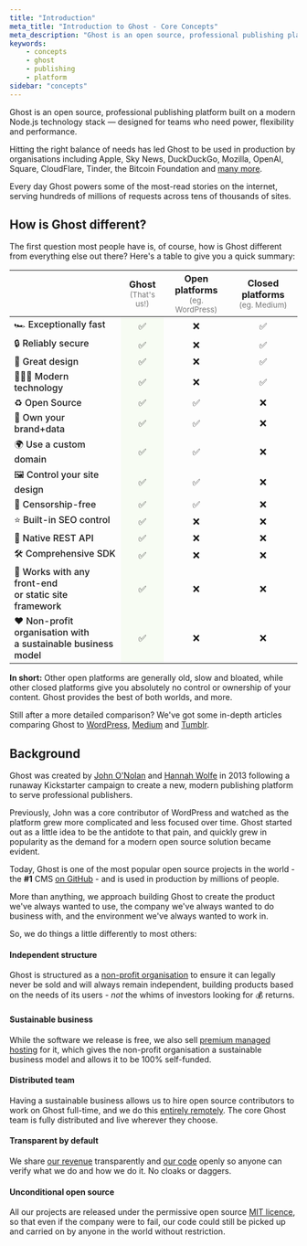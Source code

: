 ```yaml
---
title: "Introduction"
meta_title: "Introduction to Ghost - Core Concepts"
meta_description: "Ghost is an open source, professional publishing platform built on a modern Node.js technology stack — designed for teams who need power, flexibility and performance."
keywords:
    - concepts
    - ghost
    - publishing
    - platform 
sidebar: "concepts"
---
```


Ghost is an open source, professional publishing platform built on a modern Node.js technology stack — designed for teams who need power, flexibility and performance.

Hitting the right balance of needs has led Ghost to be used in production by organisations including Apple, Sky News, DuckDuckGo, Mozilla, OpenAI, Square, CloudFlare, Tinder, the Bitcoin Foundation and [many more](https://ghost.org/customers/).

Every day Ghost powers some of the most-read stories on the internet, serving hundreds of millions of requests across tens of thousands of sites. 

## How is Ghost different?

The first question most people have is, of course, how is Ghost different from everything else out there? Here's a table to give you a quick summary:

<style>
.features-comparison th:not(:first-child),
.features-comparison td:not(:first-child) {
    text-align: center;
}
.features-comparison td:nth-child(1) {
    font-weight: 500;
}
.features-comparison td:nth-child(2) {
    background: #f7fcf3;
}
</style>

<table class="features-comparison">
    <thead>
        <tr>
            <th></th>
            <th>Ghost<br><small style="text-transform:initial;color:#777;font-weight:400;">(That's us!)</small></th>
            <th>Open platforms<br><small style="text-transform:initial;color:#777;font-weight:400;">(eg. WordPress)</small></th>
            <th>Closed platforms<br><small style="text-transform:initial;color:#777;font-weight:400;">(eg. Medium)</small></th>
        </tr>
    </thead>
    <tbody>
        <tr>
            <td>🏎 Exceptionally fast</td>
            <td>✅</td>
            <td>❌</td>
            <td>✅</td>
        </tr>
        <tr>
            <td>🔒 Reliably secure</td>
            <td>✅</td>
            <td>❌</td>
            <td>✅</td>
        </tr>
        <tr>
            <td>🎨 Great design</td>
            <td>✅</td>
            <td>❌</td>
            <td>✅</td>
        </tr>
        <tr>
            <td>👩🏼‍🚀 Modern technology</td>
            <td>✅</td>
            <td>❌</td>
            <td>✅</td>
        </tr>
        <tr>
            <td>♻️ Open Source</td>
            <td>✅</td>
            <td>✅</td>
            <td>❌</td>
        </tr>
        <tr>
            <td>🏰 Own your brand+data</td>
            <td>✅</td>
            <td>✅</td>
            <td>❌</td>
        </tr>
        <tr>
            <td>🌍 Use a custom domain</td>
            <td>✅</td>
            <td>✅</td>
            <td>❌</td>
        </tr>
        <tr>
            <td>🖼 Control your site design</td>
            <td>✅</td>
            <td>✅</td>
            <td>❌</td>
        </tr>
        <tr>
            <td>🌱 Censorship-free</td>
            <td>✅</td>
            <td>✅</td>
            <td>❌</td>
        </tr>
        <tr>
            <td>⭐️ Built-in SEO control</td>
            <td>✅</td>
            <td>❌</td>
            <td>❌</td>
        </tr>
        <tr>
            <td>🚀 Native REST API</td>
            <td>✅</td>
            <td>❌</td>
            <td>❌</td>
        </tr>
        <tr>
            <td>🛠 Comprehensive SDK</td>
            <td>✅</td>
            <td>❌</td>
            <td>❌</td>
        </tr>
        <tr>
            <td>🤝 Works with any front-end<br>or static site framework</td>
            <td>✅</td>
            <td>❌</td>
            <td>❌</td>
        </tr>
        <tr>
            <td>❤️ Non-profit organisation with<br>a sustainable business model</td>
            <td>✅</td>
            <td>❌</td>
            <td>❌</td>
        </tr>
    </tbody>
</table>

**In short:** Other open platforms are generally old, slow and bloated, while other closed platforms give you absolutely no control or ownership of your content. Ghost provides the best of both worlds, and more.

Still after a more detailed comparison? We've got some in-depth articles comparing Ghost to [WordPress](https://ghost.org/vs/wordpress/), [Medium](https://ghost.org/vs/medium/) and [Tumblr](https://ghost.org/vs/tumblr/).


## Background

Ghost was created by [John O'Nolan](https://twitter.com/johnonolan) and [Hannah Wolfe](https://twitter.com/erisds) in 2013 following a runaway Kickstarter campaign to create a new, modern publishing platform to serve professional publishers.

Previously, John was a core contributor of WordPress and watched as the platform grew more complicated and less focused over time. Ghost started out as a little idea to be the antidote to that pain, and quickly grew in popularity as the demand for a modern open source solution became evident.

Today, Ghost is one of the most popular open source projects in the world - the **#1** CMS [on GitHub](https://github.com/tryghost/ghost) - and is used in production by millions of people. 

More than anything, we approach building Ghost to create the product we've always wanted to use, the company we've always wanted to do business with, and the environment we've always wanted to work in. 

So, we do things a little differently to most others:

#### Independent structure
Ghost is structured as a [non-profit organisation](https://ghost.org/about) to ensure it can legally never be sold and will always remain independent, building products based on the needs of its users - _not_ the whims of investors looking for 💰 returns.

#### Sustainable business

While the software we release is free, we also sell [premium managed hosting](https://ghost.org/pricing/) for it, which gives the non-profit organisation a sustainable business model and allows it to be 100% self-funded.

#### Distributed team

Having a sustainable business allows us to hire open source contributors to work on Ghost full-time, and we do this [entirely remotely](https://ghost.org/about/#careers). The core Ghost team is fully distributed and live wherever they choose.

#### Transparent by default

We share [our revenue](https://ghost.org/about) transparently and [our code](https://github.com/tryghost) openly so anyone can verify what we do and how we do it. No cloaks or daggers. 

#### Unconditional open source

All our projects are released under the permissive open source [MIT licence](https://en.wikipedia.org/wiki/MIT_License), so that even if the company were to fail, our code could still be picked up and carried on by anyone in the world without restriction.
